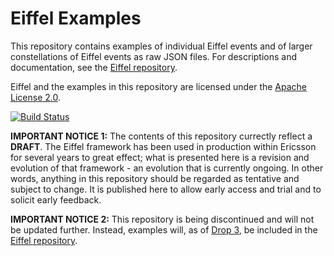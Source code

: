 # Eiffel Examples
This repository contains examples of individual Eiffel events and of larger constellations of Eiffel events as raw JSON files. For descriptions and documentation, see the [Eiffel repository](https://github.com/Ericsson/eiffel).

Eiffel and the examples in this repository are licensed under the [Apache License 2.0](./LICENSE).

[![Build Status](https://travis-ci.org/Ericsson/eiffel-examples.svg?branch=master)](https://travis-ci.org/Ericsson/eiffel-examples)

__IMPORTANT NOTICE 1:__ The contents of this repository currectly reflect a __DRAFT__. The Eiffel framework has been used in production within Ericsson for several years to great effect; what is presented here is a revision and evolution of that framework - an evolution that is currently ongoing. In other words, anything in this repository should be regarded as tentative and subject to change. It is published here to allow early access and trial and to solicit early feedback.

__IMPORTANT NOTICE 2:__ This repository is being discontinued and will not be updated further. Instead, examples will, as of [Drop 3](https://github.com/Ericsson/eiffel/milestones/Drop%203), be included in the [Eiffel repository](https://github.com/Ericsson/eiffel).

